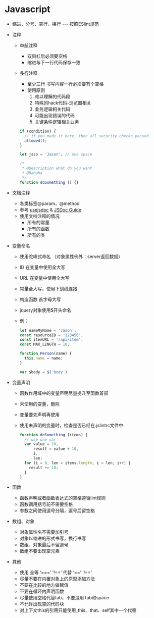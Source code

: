 # Javascript

- 缩进，分号，空行，换行 --- 按照ESlint规范

- 注释

  - 单航注释

    - 双斜杠后必须要空格
    - 缩进与下一行代码保存一致

  - 多行注释

    - 至少三行 书写内容一行必须要有个空格
    - 使用原则
      1. 难以理解的代码段
      2. 特殊的hack代码-浏览器相关
      3. 业务逻辑相关代码
      4. 可能出现错误的代码
      5. 关键条件逻辑相关业务

    ```javascript
    if (condition) {
      // if you made it here, then all security checks passed
      allowed();
    }
    
    let jsso = 'Jason'; // one space
    
    /*
     * @Description what do you want
     * @Bababa ...
     */
    function doSomething () {}
    
    ```

    

- 文档注释

  - 各类标签@param，@method
  - 参考 [usejsdoc](https://jsdoc.app/) & [JSDoc Guide](http://yuri4ever.github.io/jsdoc/)
  - 使用文档注释的情况
    - 所有的常量
    - 所有的函数
    - 所有的类

- 变量命名

  - 使用驼峰式命名 （对象属性例外：server返回数据）

  - ID 在变量中使用全大写

  - URL 在变量中使用全大写

  - 常量全大写，使用下划线连接

  - 构造函数 首字母大写

  - jquery对象使用$开头命名

  - 例：

    ```javascript
    let nameMyName = 'Jason';
    const resourceID = '123456';
    const itemURL = '/api/item';
    const MAX_LENGTH = 10;
    
    function Person(name) {
      this.name = name;
    }
    
    var $body = $('body')
    ```

- 变量声明

  - 函数作用域中的变量声明尽量提升至函数首部

  - 未使用的变量，删除

  - 变量要先声明再使用

  - 使用未声明的变量时，检查是否已经在.jslintrc文件中

    ```javascript
    function doSomething (items) {
      // use one var 
      var value = 10,
          result = value + 10,
          i,
          len;
      for (i = 0, len = items.length; i < len; i++) {
        result += 10;
      }
    }
    ```

- 函数

  - 函数声明或者函数表达式的空格遵循lint规则
  - 函数调用括号前不需要空格
  - 参数之间使用逗号分隔，逗号后留空格

- 数组、对象

  - 对象属性名不需要加引号
  - 对象以缩进的形式书写，换行书写
  - 数组、对象最后不留逗号
  - 数组不要出现空元素

- 其他

  - 使用 全等  ‘===’  ‘!==’ 代替 ‘==’  ‘!==’
  - 尽量不要在内置对象上的原型添加方法
  - 不要在比较的地方做赋值
  - 不要在循环内声明函数
  - 尽量使用空格代替tab，不要混用 tab和space
  - 不允许出现空的代码块
  - 对上下文this的引用只能使用_this、that、self其中一个代替

